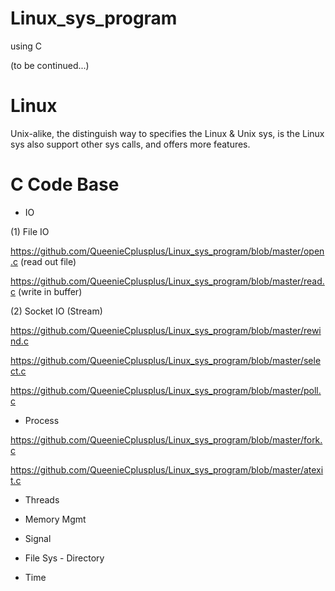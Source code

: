 # Linux_sys_program
using C

(to be continued...)

# Linux

Unix-alike, the distinguish way to specifies the Linux & Unix sys, is the Linux sys also support other sys calls, and offers more features.

# C Code Base 

* IO

(1) File IO

https://github.com/QueenieCplusplus/Linux_sys_program/blob/master/open.c (read out file)

https://github.com/QueenieCplusplus/Linux_sys_program/blob/master/read.c (write in buffer)

(2) Socket IO (Stream)

https://github.com/QueenieCplusplus/Linux_sys_program/blob/master/rewind.c

https://github.com/QueenieCplusplus/Linux_sys_program/blob/master/select.c

https://github.com/QueenieCplusplus/Linux_sys_program/blob/master/poll.c

* Process 

https://github.com/QueenieCplusplus/Linux_sys_program/blob/master/fork.c

https://github.com/QueenieCplusplus/Linux_sys_program/blob/master/atexit.c

* Threads

* Memory Mgmt

* Signal

* File Sys - Directory

* Time
